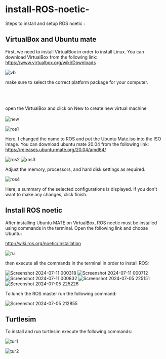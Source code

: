 # install-ROS-noetic-

Steps to install and setup ROS noetic :

## VirtualBox and Ubuntu mate

First, we need to install VirtualBox in order to install Linux. You can download VirtualBox from the following link: https://www.virtualbox.org/wiki/Downloads


![vb](https://github.com/lujains1/install-ROS-noetic-/assets/136511091/80197c3d-c35f-4087-9b90-d1a8c91f3850)

make sure to select the correct platform package for your computer.<br><br><br><br>

open the VirtualBox and click on New to create new virtual machine<br><br>
![new](https://github.com/lujains1/install-ROS-noetic-/assets/136511091/c06b57e4-d2d6-4bca-af01-acc39692561b)


![ros1](https://github.com/lujains1/install-ROS-noetic-/assets/136511091/96a7e705-f922-4ecb-ba97-882d1fdcef0c)


Here, I changed the name to ROS and put the Ubuntu Mate.iso into the ISO image.
You can download ubuntu mate 20.04 from the following link: https://releases.ubuntu-mate.org/20.04/amd64/



![ros2](https://github.com/lujains1/install-ROS-noetic-/assets/136511091/d5e8112a-e953-4cba-b3e7-ad9bacebd25e)
![ros3](https://github.com/lujains1/install-ROS-noetic-/assets/136511091/dccfb396-48a7-41a1-a8df-e52473405aaa)


Adjust the memory, processors, and hard disk settings as required.

![ros4](https://github.com/lujains1/install-ROS-noetic-/assets/136511091/d78bba20-732e-45e2-80ff-a6e6197033d2)

Here, a summary of the selected configurations is displayed. If you don't want to make any changes, click finish.

## Install ROS noetic
After installing Ubuntu MATE on VirtualBox, ROS noetic must be installed using commands in the terminal.
Open the following link and choose Ubuntu: 

http://wiki.ros.org/noetic/Installation

![ru](https://github.com/lujains1/install-ROS-noetic-/assets/136511091/573f684c-2cae-4ac6-b0e5-bda6efad6dcd)


then execute all the commands in the terminal in order to install ROS: 

![Screenshot 2024-07-11 000318](https://github.com/lujains1/install-ROS-noetic-/assets/136511091/17c5e858-aa66-4242-a82b-8e1dd02d6074)
![Screenshot 2024-07-11 000712](https://github.com/lujains1/install-ROS-noetic-/assets/136511091/d716d5f2-4340-4949-8184-00a6cb386399)
![Screenshot 2024-07-11 000832](https://github.com/lujains1/install-ROS-noetic-/assets/136511091/f138293e-5dc3-4232-9663-cc79689517d0)
![Screenshot 2024-07-05 225151](https://github.com/lujains1/install-ROS-noetic-/assets/136511091/a2739c01-2654-4ee3-b06e-9db8b7c6aa14)
![Screenshot 2024-07-05 225226](https://github.com/lujains1/install-ROS-noetic-/assets/136511091/cca3c6e2-3684-4aa6-b94b-12d4137549a5)



To lunch the ROS master run the following command: 


![Screenshot 2024-07-05 212855](https://github.com/lujains1/install-ROS-noetic-/assets/136511091/0a8a48aa-ec0b-4a60-a029-b685187b10eb)


## Turtlesim 

 To install and run turtlesim execute the following commands:
 
![tur1](https://github.com/lujains1/install-ROS-noetic-/assets/136511091/dfdb5896-9c15-49df-b01c-713baf597c3d)

![tur2](https://github.com/lujains1/install-ROS-noetic-/assets/136511091/73a7d70d-a478-4840-b47a-136e0f05bb44)

